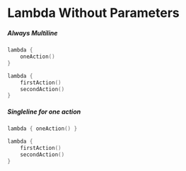 # Lambda Without Parameters

##### Always Multiline
```kotlin
lambda {
    oneAction()
}

lambda {
    firstAction()
    secondAction()
}
```

##### Singleline for one action
```kotlin
lambda { oneAction() }

lambda {
    firstAction()
    secondAction()
}
```
